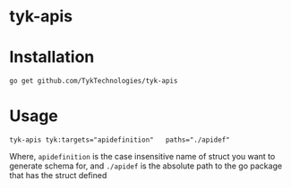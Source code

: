 # tyk-apis

# Installation

```
go get github.com/TykTechnologies/tyk-apis
```

# Usage

```
tyk-apis tyk:targets="apidefinition"   paths="./apidef"
```

Where, `apidefinition` is the case insensitive name of struct you want to
generate schema for, and `./apidef` is the absolute path to the go package that
has the struct defined
